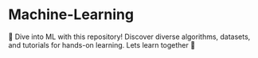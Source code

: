 # Machine-Learning
🤖 Dive into ML with this repository! Discover diverse algorithms, datasets, and tutorials for hands-on learning. Lets learn together 🚀
